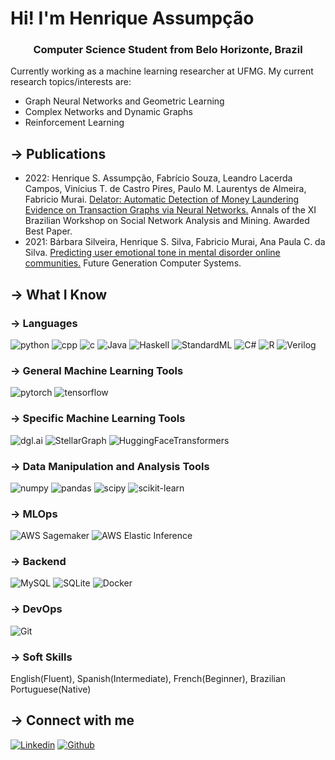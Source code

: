 # Hi! I'm Henrique Assumpção
<h3 align="center">Computer Science Student from Belo Horizonte, Brazil</h3>

Currently working as a machine learning researcher at UFMG. My current research topics/interests are:
* Graph Neural Networks and Geometric Learning
* Complex Networks and Dynamic Graphs
* Reinforcement Learning

## → Publications
* 2022: Henrique S. Assumpção, Fabrício Souza, Leandro Lacerda Campos, Vinícius T. de Castro Pires, Paulo M. Laurentys de
Almeira, Fabricio Murai. [Delator: Automatic Detection of Money Laundering Evidence on Transaction Graphs via Neural
Networks.](https://sol.sbc.org.br/index.php/brasnam/article/view/20513) Annals of the XI Brazilian Workshop on Social Network Analysis and Mining. Awarded Best Paper.
* 2021: Bárbara Silveira, Henrique S. Silva, Fabricio Murai, Ana Paula C. da Silva. [Predicting user emotional tone in mental
disorder online communities.](https://www.sciencedirect.com/science/article/abs/pii/S0167739X21002764?via%3Dihub) Future Generation Computer Systems.

## → What I Know
### → Languages
![python](https://img.shields.io/badge/Python-proficient-blue)
![cpp](https://img.shields.io/badge/C%2B%2B-proficient-blue)
![c](https://img.shields.io/badge/C-proficient-blue)
![Java](https://img.shields.io/badge/Java-proficient-blue)
![Haskell](https://img.shields.io/badge/Haskell-competent-orange)
![StandardML](https://img.shields.io/badge/StandardML-competent-orange)
![C#](https://img.shields.io/badge/C%23-competent-orange)
![R](https://img.shields.io/badge/R-beginner-yellow)
![Verilog](https://img.shields.io/badge/Verilog-beginner-yellow)
### → General Machine Learning Tools
![pytorch](https://img.shields.io/badge/Pytorch-proficient-blue)
![tensorflow](https://img.shields.io/badge/TensorFlow-proficient-blue)
### → Specific Machine Learning Tools
![dgl.ai](https://img.shields.io/badge/dgl.ai-proficient-blue)
![StellarGraph](https://img.shields.io/badge/StellarGraph-proficient-blue)
![HuggingFaceTransformers](https://img.shields.io/badge/HuggingFaceTransformers-proficient-blue)
### → Data Manipulation and Analysis Tools
![numpy](https://img.shields.io/badge/NumPy-proficient-blue)
![pandas](https://img.shields.io/badge/Pandas-proficient-blue)
![scipy](https://img.shields.io/badge/SciPy-proficient-blue)
![scikit-learn](https://img.shields.io/badge/sklearn-proficient-blue)
### → MLOps
![AWS Sagemaker](https://img.shields.io/badge/AWS%20Sagemaker-proficient-blue)
![AWS Elastic Inference](https://img.shields.io/badge/AWS%20Elastic%20Inference-proficient-blue)
### → Backend
![MySQL](https://img.shields.io/badge/MySQL-proficient-blue)
![SQLite](https://img.shields.io/badge/SQLite-proficient-blue)
![Docker](https://img.shields.io/badge/Docker-competent-orange)
### → DevOps
![Git](https://img.shields.io/badge/Git-proficient-blue)

### → Soft Skills
English(Fluent), Spanish(Intermediate), French(Beginner), Brazilian Portuguese(Native)

## → Connect with me
[![Linkedin](https://img.shields.io/badge/LinkedIn-0077B5?style=for-the-badge&logo=linkedin&logoColor=white)](https://www.linkedin.com/in/henrysilvacs/?locale=en_US)
[![Github](https://img.shields.io/badge/GitHub-100000?style=for-the-badge&logo=github&logoColor=white)](https://github.com/HenrySilvaCS)
